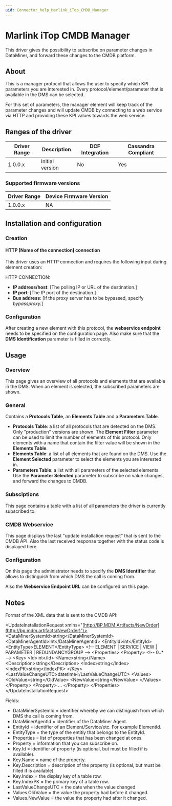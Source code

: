```yaml
---
uid: Connector_help_Marlink_iTop_CMDB_Manager
---
```


# Marlink iTop CMDB Manager

This driver gives the possibility to subscribe on parameter changes in DataMiner, and forward these changes to the CMDB platform.

## About

This is a manager protocol that allows the user to specify which KPI parameters you are interested in. Every protocol/element/parameter that is available in the DMS can be selected.

For this set of parameters, the manager element will keep track of the parameter changes and will update CMDB by connecting to a web service via HTTP and providing these KPI values towards the web service.

## Ranges of the driver

| **Driver Range** | **Description** | **DCF Integration** | **Cassandra Compliant** |
|------------------|-----------------|---------------------|-------------------------|
| 1.0.0.x          | Initial version | No                  | Yes                     |

### Supported firmware versions

| **Driver Range** | **Device Firmware Version** |
|------------------|-----------------------------|
| 1.0.0.x          | NA                          |

## Installation and configuration

### Creation

#### HTTP \[Name of the connection\] connection

This driver uses an HTTP connection and requires the following input during element creation:

HTTP CONNECTION:

- **IP address/host**: \[The polling IP or URL of the destination.\]
- **IP port**: \[The IP port of the destination.\]
- **Bus address**: \[If the proxy server has to be bypassed, specify *bypassproxy.*\]

### Configuration

After creating a new element with this protocol, the **webservice endpoint** needs to be specified on the configuration page. Also make sure that the **DMS Identification** parameter is filled in correctly.

## Usage

### Overview

This page gives an overview of all protocols and elements that are available in the DMS. When an element is selected, the subscribed parameters are shown.

### General

Contains a **Protocols Table**, an **Elements Table** and a **Parameters Table**.

- **Protocols Table**: a list of all protocols that are detected on the DMS. Only "production" versions are shown. The **Element Filter** parameter can be used to limit the number of elements of this protocol. Only elements with a name that contain the filter value will be shown in the **Elements Table**.
- **Elements Table**: a list of all elements that are found on the DMS. Use the **Element Selected** parameter to select the elements you are interested in.
- **Parameters Table**: a list with all parameters of the selected elements. Use the **Parameter Selected** parameter to subscribe on value changes, and forward the changes to CMDB.

### Subsciptions

This page contains a table with a list of all parameters the driver is currently subscribed to.

### CMDB Webservice

This page displays the last "update installation request" that is sent to the CMDB API. Also the last received response together with the status code is displayed here.

### Configuration

On this page the administrator needs to specify the **DMS Identifier** that allows to distinguish from which DMS the call is coming from.

Also the **Webservice Endpoint URL** can be configured on this page.

## Notes

Format of the XML data that is sent to the CMDB API:

\<UpdateInstallationRequest xmlns="[http://BP.MDM.Artifacts/NewOrder](http://bp.mdm.artifacts/NewOrder)"\>
\<DataMinerSystemId\>string\</DataMinerSystemId\>
\<DataMinerAgentId\>int\</DataMinerAgentId\>
\<EntityId\>int\</EntityId\>
\<EntityType\>ELEMENT\</EntityType\> \<!-- ELEMENT \| SERVICE \| VIEW \| PARAMETER \| REDUNDANCYGROUP --\>
\<Properties\>
\<Property\> \<!-- 0..\* --\>
\<Key\>
\<Id\>int\</Id\>
\<Name\>string\</Name\>
\<Description\>string\</Description\>
\<Index\>string\</Index\>
\<IndexPK\>string\</IndexPK\>
\</Key\>
\<LastValueChangeUTC\>datetime\</LastValueChangeUTC\>
\<Values\>
\<OldValue\>string\</OldValue\>
\<NewValue\>string\</NewValue\>
\</Values\>
\</Property\>
\<Property\>
...
\</Property\>
\</Properties\>
\</UpdateInstallationRequest\>

Fields:

- DataMinerSystemId = identifier whereby we can distinguish from which DMS the call is coming from.
- DataMinerAgentId = identifier of the DataMiner Agent.
- EntityId = identifier of an Element/Service/etc. For example ElementId.
- EntityType = the type of the entitiy that belongs to the EntityId.
- Properties = list of properties that has been changed at ones.
- Property = information that you can subscribe on.
- Key.Id = identifier of property (is optional, but must be filled if is available).
- Key.Name = name of the property.
- Key.Description = description of the property (is optional, but must be filled if is available).
- Key.Index = the display key of a table row.
- Key.IndexPK = the primary key of a table row.
- LastValueChangeUTC = the date when the value changed.
- Values.OldValue = the value the property had before it changed.
- Values.NewValue = the value the property had after it changed.
